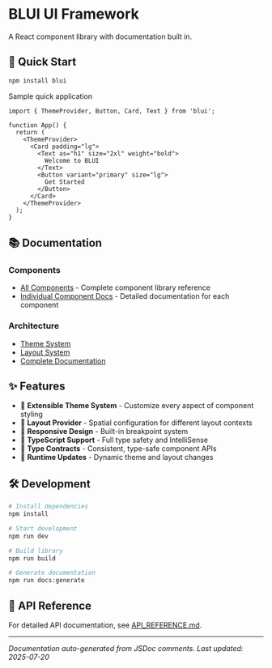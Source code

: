 # BLUI UI Framework

A React component library with documentation built in.

## 🚀 Quick Start

```bash
npm install blui
```

Sample quick application
```tsx
import { ThemeProvider, Button, Card, Text } from 'blui';

function App() {
  return (
    <ThemeProvider>
      <Card padding="lg">
        <Text as="h1" size="2xl" weight="bold">
          Welcome to BLUI
        </Text>
        <Button variant="primary" size="lg">
          Get Started
        </Button>
      </Card>
    </ThemeProvider>
  );
}
```

## 📚 Documentation

### Components
- [All Components](./docs/components/README.md) - Complete component library reference
- [Individual Component Docs](./docs/components/) - Detailed documentation for each component

### Architecture
- [Theme System](./docs/themes/README.md)
- [Layout System](./docs/layouts/README.md)
- [Complete Documentation](./docs/README.md)

## ✨ Features

- 🎨 **Extensible Theme System** - Customize every aspect of component styling
- 🔧 **Layout Provider** - Spatial configuration for different layout contexts
- 📱 **Responsive Design** - Built-in breakpoint system
- 💪 **TypeScript Support** - Full type safety and IntelliSense
- 🎯 **Type Contracts** - Consistent, type-safe component APIs
- 🔄 **Runtime Updates** - Dynamic theme and layout changes

## 🛠️ Development

```bash
# Install dependencies
npm install

# Start development
npm run dev

# Build library
npm run build

# Generate documentation
npm run docs:generate
```

## 📖 API Reference

For detailed API documentation, see [API_REFERENCE.md](./API_REFERENCE.md).

---

*Documentation auto-generated from JSDoc comments. Last updated: 2025-07-20*
